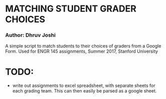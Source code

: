 # MATCHING STUDENT GRADER CHOICES
### Author: Dhruv Joshi
A simple script to match students to their choices of graders from a Google Form. Used for ENGR 145 assignments, Summer 2017, Stanford University

# TODO:
* write out assignments to excel spreadsheet, with separate sheets for each grading team. This can then easily be parsed as a google sheet.